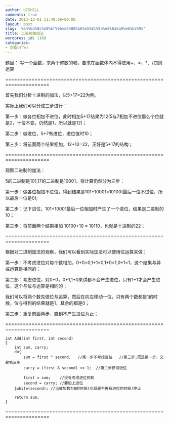 ```yaml
---
author: UCSHELL
comments: true
date: 2013-12-01 11:40:08+00:00
layout: post
slug: '%e4%ba%8c%e8%bf%9b%e5%88%b6%e5%81%9a%e5%8a%a0%e6%b3%95'
title: 二进制做加法
wordpress_id: 1168
categories:
- 剑指offer
---
```


题目：
写一个函数，求两个整数的和，要求在函数体内不得使用+、=、*、/四则运算

=====================================================================

首先我们分析十进制的加法，以5+17=22为例。

实际上我们可以分成三步进行：

第一步：做各位相加不进位，此时相加5+17结果为12(5与7相加不进位那么个位就是2，十位不变，仍然是1，所以就是12)；

第二步：做进位，5+7有进位，进位值时10；

第三步：将前面两个结果相加，12+10=22，正好是5+17的结构；

=====================================================================

观察二进制的加法：

5的二进制是101,17的二进制是10001，将计算仍然分为三步：

第一步：做各位相加不进位，得到结果是101+10001=10100(最后一位不进位，所以最后一位是0);

第二步：记下进位，101+10001最后一位相加时产生了一个进位，结果是二进制的10；

第三步：将前面两个结果相加 10100+10 = 10110，也就是十进制的22；

=====================================================================

根据对二进制加法的观察，我们可以看到实际加法可以使用位运算来做；

第一步：不考虑进位对每个数相加，0+0=0,1+1=0,1+0=1,0+1=1，这个结果与异或运算是相同的；

第二部：考虑进位，对0+0，0+1,1+0来讲都不会产生进位，只有1+1才会产生进位，这个与位与运算是相同的；

我们可以将两个数先做位与运算，然后在向左移动一位，只有两个数都是1的时候，位与得到的结果就是1，其余的都是0；

第三步：重复前面两步，直到不产生进位为止；

=====================================================================

    
    
    int Add(int first, int second)
    {
    	int sum, carry;
    	do{
    		sum = first ^ second;	//第一步不考虑进位   //第三步,既是第一步，又是第三步
    		carry = (first & second) << 1;	//第二步获得进位
    		
    		first = sum;	//没有考虑进位的和
    		second = carry;	//要加上进位
    	}while(second);	//当被加数为0的时候(也就是不再有进位的时候)停止
    	
    	return sum;
    }


=====================================================================
